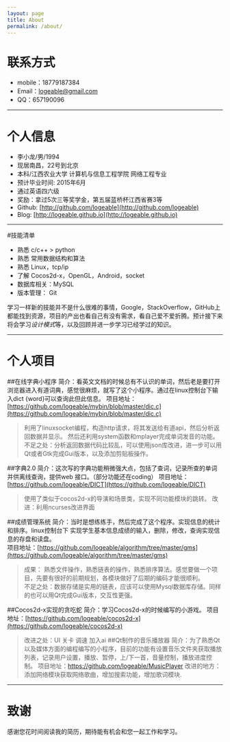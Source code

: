 ```yaml
---
layout: page
title: About
permalink: /about/
---
```


# 联系方式

- mobile：18779187384
- Email：[logeable@gmail.com](mailto:logeable@gmail.com)
- QQ：657190096

---


# 个人信息

 - 李小龙/男/1994 
 - 现居南昌，22号到北京
 - 本科/江西农业大学 计算机与信息工程学院 网络工程专业
 - 预计毕业时间: 2015年6月
 - 通过英语四六级
 - 奖励：拿过5次三等奖学金，第五届蓝桥杯江西省赛3等
 - Github: [http://github.com/logeable](http://github.com/logeable)
 - Blog: [http://logeable.github.io](http://logeable.github.io)

---

#技能清单

- 熟悉 c/c++ > python
- 熟悉 常用数据结构和算法
- 熟悉 Linux，tcp/ip
- 了解 Cocos2d-x，OpenGL，Android，socket
- 数据库相关：MySQL
- 版本管理： Git

学习一样新的技能并不是什么很难的事情，Google，StackOverflow，GitHub上都能找到资源，项目的产出也看自己有没有需求，看自己爱不爱折腾。预计接下来将会学习*设计模式*等，以及回顾并进一步学习已经学过的知识。

---

# 个人项目

##在线字典小程序
简介：看英文文档的时候总有不认识的单词，然后老是要打开浏览器进入有道词典，感觉很麻烦，就写了这个小程序。通过在linux控制台下输入dict {word}可以查询此但此信息。
项目地址：[https://github.com/logeable/mybin/blob/master/dic.c](https://github.com/logeable/mybin/blob/master/dic.c)
>利用了linuxsocket编程，构造http请求，将其发送给有道api，然后分析返回数据并显示。
然后还利用system函数和mplayer完成单词发音的功能。  
>不足之处：分析返回数据代码比较乱，可以使用json库改进，进一步可以用Qt或者Gtk完成Gui版本，以及添加剪贴板操作。

##字典2.0
简介：这次写的字典功能稍微强大点，包括了查词，记录所查的单词并供离线查询，提供web 接口。（部分功能还在coding）
项目地址：[https://github.com/logeable/DICT](https://github.com/logeable/DICT)
>使用了类似于cocos2d-x的导演和场景类，实现不同功能模块的跳转。 
>改进：利用ncurses改进界面

##成绩管理系统
简介：当时是想练练手，然后完成了这个程序。实现信息的统计和排序。linux控制台下 实现学生基本信息成绩的输入，删除，修改，查询实现信息的存盘和读盘。  
项目地址：[https://github.com/logeable/algorithm/tree/master/gms](https://github.com/logeable/algorithm/tree/master/gms)
>成果： 熟悉文件操作，熟悉链表的操作，熟悉排序算法。感觉要做一个项目，先要有很好的前期规划，各模块做好了后期的编码才能很顺利。   
不足之处：数据存储是实用的链表，应该可以使用Mysql数据库存储。同样的也可以用Qt完成Gui版本，交互性更强。




##Cocos2d-x实现的贪吃蛇
简介：学习Cocos2d-x的时候编写的小游戏。
项目地址：[https://github.com/logeable/cocos2d-x](https://github.com/logeable/cocos2d-x)
>改进之处：UI 关卡 调速 加入ai
##Qt制作的音乐播放器
简介：为了熟悉Qt以及媒体方面的编程编写的小程序，目前的功能有设置音乐文件夹获取播放列表，记录用户设置，播放、暂停，上/下一首，音量控制，播放进度控制。
项目地址：https://github.com/logeable/MusicPlayer
>改进的地方：添加网络模块获取网络歌曲，增加搜索功能，增加歌词模块.

---




# 致谢
感谢您花时间阅读我的简历，期待能有机会和您一起工作和学习。



